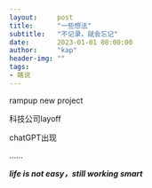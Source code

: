 ```yaml
---
layout:     post
title:      "一些想法"
subtitle:   "不记录，就会忘记"
date:       2023-01-01 08:00:00
author:     "kap"
header-img: ""
tags:
- 瞎说
---
```




rampup new project

科技公司layoff

chatGPT出现

......

***life is not easy，still working smart***